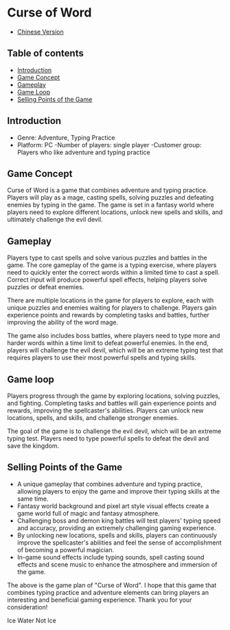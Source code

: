 # Curse of Word

- [Chinese Version](README_CN.md)

## Table of contents

- [Introduction](#introduction)
- [Game Concept](#game-concept)
- [Gameplay](#gameplay)  
- [Game Loop](#game-loop)
- [Selling Points of the Game](#selling-points-of-the-game)

## Introduction

- Genre: Adventure, Typing Practice
- Platform: PC
-Number of players: single player
-Customer group: Players who like adventure and typing practice

## Game Concept

Curse of Word is a game that combines adventure and typing practice. Players will play as a mage, casting spells, solving puzzles and defeating enemies by typing in the game. The game is set in a fantasy world where players need to explore different locations, unlock new spells and skills, and ultimately challenge the evil devil.

## Gameplay

Players type to cast spells and solve various puzzles and battles in the game. The core gameplay of the game is a typing exercise, where players need to quickly enter the correct words within a limited time to cast a spell. Correct input will produce powerful spell effects, helping players solve puzzles or defeat enemies.

There are multiple locations in the game for players to explore, each with unique puzzles and enemies waiting for players to challenge. Players gain experience points and rewards by completing tasks and battles, further improving the ability of the word mage.

The game also includes boss battles, where players need to type more and harder words within a time limit to defeat powerful enemies. In the end, players will challenge the evil devil, which will be an extreme typing test that requires players to use their most powerful spells and typing skills.

## Game loop

Players progress through the game by exploring locations, solving puzzles, and fighting. Completing tasks and battles will gain experience points and rewards, improving the spellcaster's abilities. Players can unlock new locations, spells, and skills, and challenge stronger enemies.

The goal of the game is to challenge the evil devil, which will be an extreme typing test. Players need to type powerful spells to defeat the devil and save the kingdom.

## Selling Points of the Game

- A unique gameplay that combines adventure and typing practice, allowing players to enjoy the game and improve their typing skills at the same time.
- Fantasy world background and pixel art style visual effects create a game world full of magic and fantasy atmosphere.
- Challenging boss and demon king battles will test players' typing speed and accuracy, providing an extremely challenging gaming experience.
- By unlocking new locations, spells and skills, players can continuously improve the spellcaster's abilities and feel the sense of accomplishment of becoming a powerful magician.
- In-game sound effects include typing sounds, spell casting sound effects and scene music to enhance the atmosphere and immersion of the game.

The above is the game plan of "Curse of Word". I hope that this game that combines typing practice and adventure elements can bring players an interesting and beneficial gaming experience. Thank you for your consideration!

Ice Water Not Ice

